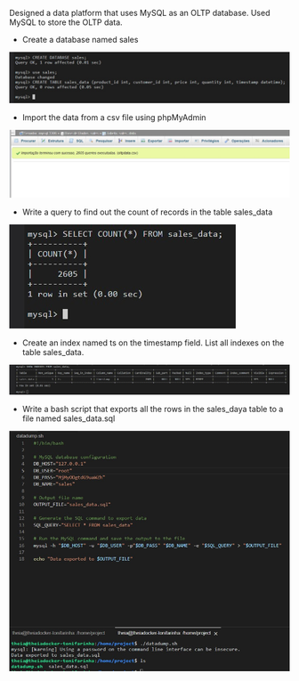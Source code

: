 Designed a data platform that uses MySQL as an OLTP database. Used MySQL to store the OLTP data.

  
- Create a database named sales
  
   
![](https://github.com/antfneves/PortfolioProjects/blob/main/Capstone%20Project/OLTP/1createtable.jpg)

    
- Import the data from a csv file using phpMyAdmin
  
    
![](https://github.com/antfneves/PortfolioProjects/blob/main/Capstone%20Project/OLTP/2importdata.jpg)

    
- Write a query to find out the count of records in the table sales_data
  
    
![](https://github.com/antfneves/PortfolioProjects/blob/main/Capstone%20Project/OLTP/4salesrows.jpg)

    
- Create an index named ts on the timestamp field. List all indexes on the table sales_data.
  
    
![](https://github.com/antfneves/PortfolioProjects/blob/main/Capstone%20Project/OLTP/5listindexes.jpg)



- Write a bash script that exports all the rows in the sales_daya table to a file named sales_data.sql
  
    
![](https://github.com/antfneves/PortfolioProjects/blob/main/Capstone%20Project/OLTP/6exportdata.jpg)

